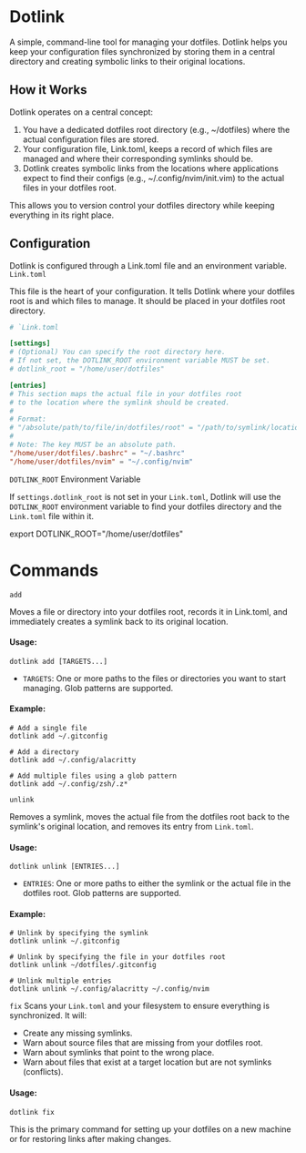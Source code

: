 # Dotlink

A simple, command-line tool for managing your dotfiles. Dotlink helps you keep your configuration files synchronized by storing them in a central directory and creating symbolic links to their original locations.

## How it Works

Dotlink operates on a central concept:

1. You have a dedicated dotfiles root directory (e.g., ~/dotfiles) where the actual configuration files are stored.
2. Your configuration file, Link.toml, keeps a record of which files are managed and where their corresponding symlinks should be.
3. Dotlink creates symbolic links from the locations where applications expect to find their configs (e.g., ~/.config/nvim/init.vim) to the actual files in your dotfiles root.

This allows you to version control your dotfiles directory while keeping everything in its right place.

## Configuration

Dotlink is configured through a Link.toml file and an environment variable.
`Link.toml`

This file is the heart of your configuration. It tells Dotlink where your dotfiles root is and which files to manage. It should be placed in your dotfiles root directory.

```toml
# `Link.toml

[settings]
# (Optional) You can specify the root directory here.
# If not set, the DOTLINK_ROOT environment variable MUST be set.
# dotlink_root = "/home/user/dotfiles"

[entries]
# This section maps the actual file in your dotfiles root
# to the location where the symlink should be created.
#
# Format:
# "/absolute/path/to/file/in/dotfiles/root" = "/path/to/symlink/location"
#
# Note: The key MUST be an absolute path.
"/home/user/dotfiles/.bashrc" = "~/.bashrc"
"/home/user/dotfiles/nvim" = "~/.config/nvim"
```

`DOTLINK_ROOT` Environment Variable

If `settings.dotlink_root` is not set in your `Link.toml`, Dotlink will use the `DOTLINK_ROOT` environment variable to find your dotfiles directory and the `Link.toml` file within it.

export DOTLINK_ROOT="/home/user/dotfiles"

# Commands

`add`

Moves a file or directory into your dotfiles root, records it in Link.toml, and immediately creates a symlink back to its original location.

#### Usage:

```
dotlink add [TARGETS...]
```

- `TARGETS`: One or more paths to the files or directories you want to start managing. Glob patterns are supported.

#### Example:

```
# Add a single file
dotlink add ~/.gitconfig

# Add a directory
dotlink add ~/.config/alacritty

# Add multiple files using a glob pattern
dotlink add ~/.config/zsh/.z*
```

`unlink`

Removes a symlink, moves the actual file from the dotfiles root back to the symlink's original location, and removes its entry from `Link.toml`.

#### Usage:

```
dotlink unlink [ENTRIES...]
```

- `ENTRIES`: One or more paths to either the symlink or the actual file in the dotfiles root. Glob patterns are supported.

#### Example:

```
# Unlink by specifying the symlink
dotlink unlink ~/.gitconfig

# Unlink by specifying the file in your dotfiles root
dotlink unlink ~/dotfiles/.gitconfig

# Unlink multiple entries
dotlink unlink ~/.config/alacritty ~/.config/nvim
```

`fix`
Scans your `Link.toml` and your filesystem to ensure everything is synchronized. It will:

- Create any missing symlinks.
- Warn about source files that are missing from your dotfiles root.
- Warn about symlinks that point to the wrong place.
- Warn about files that exist at a target location but are not symlinks (conflicts).

#### Usage:

```
dotlink fix
```

This is the primary command for setting up your dotfiles on a new machine or for restoring links after making changes.
